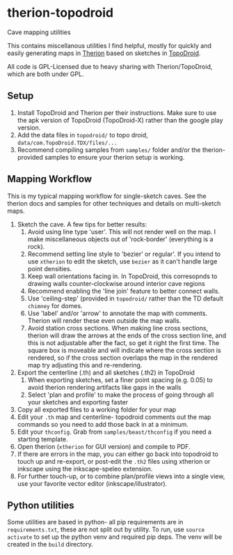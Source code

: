 # therion-topodroid
Cave mapping utilities

This contains miscellanous utilities I find helpful, mostly for quickly and easily generating maps in [Therion](https://therion.speleo.sk/) based on sketches in [TopoDroid](https://sites.google.com/site/speleoapps/home/topodroid).

All code is GPL-Licensed due to heavy sharing with Therion/TopoDroid, which are both under GPL.

## Setup

1. Install TopoDroid and Therion per their instructions. Make sure to use the apk version of TopoDroid (TopoDroid-X) rather than the google play version.
2. Add the data files in `topodroid/` to topo droid, `data/com.TopoDroid.TDX/files/...`
3. Recommend compiling samples from `samples/` folder and/or the therion-provided samples to ensure your therion setup is working.

## Mapping Workflow

This is my typical mapping workflow for single-sketch caves. See the therion docs and samples for other techniques and details on multi-sketch maps.

1. Sketch the cave. A few tips for better results:
   1. Avoid using line type 'user'. This will not render well on the map. I make miscellaneous objects out of 'rock-border' (everything is a rock).
   2. Recommend setting line style to 'bezier' or regular'. If you intend to use `xtherion` to edit the sketch, use `bezier` as it can't handle large point densities.
   3. Keep wall orientations facing in. In TopoDroid, this corresopnds to drawing walls counter-clockwise around interior cave regions
   4. Recommend enabling the 'line join' feature to better connect walls.
   5. Use 'ceiling-step' (provided in `topodroid/` rather than the TD default `chimney` for domes.
   6. Use 'label' and/or 'arrow' to annotate the map with comments. Therion will render these even outside the map walls.
   7. Avoid station cross sections. When making line cross sections, therion will draw the arrows at the ends of the cross section line, and this is not adjustable after the fact, so get it right the first time. The square box is moveable and will indicate where the cross section is rendered, so if the cross section overlaps the map in the rendered map try adjusting this and re-rendering.
2. Export the centerline (.th) and all sketches (.th2) in TopoDroid
   1. When exporting sketches, set a finer point spacing (e.g. 0.05) to avoid therion rendering artifacts like gaps in the walls
   2. Select 'plan and profile' to make the process of going through all your sketches and exporting faster
4. Copy all exported files to a working folder for your map
5. Edit your `.th` map and centerline- topodroid comments out the map commands so you need to add those back in at a minimum.
6. Edit your `thconfig`. Grab from `samples/beast/thconfig` if you need a starting template.
7. Open therion (`xtherion` for GUI version) and compile to PDF.
8. If there are errors in the map, you can either go back into topodroid to touch up and re-export, or post-edit the `.th2` files using xtherion or inkscape using the inkscape-speleo extension.
9. For further touch-up, or to combine plan/profile views into a single view, use your favorite vector editor (inkscape/illustrator).

## Python utilities

Some utilities are based in python- all pip requirements are in `requirements.txt`, these are not split out by utility. To run, use `source activate` to set up the python venv and required pip deps. The venv will be created in the `build` directory.
